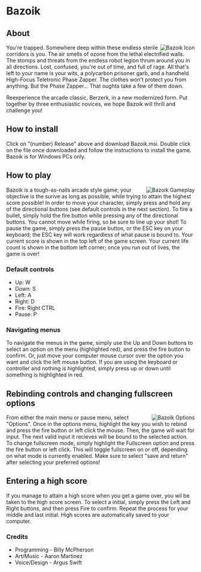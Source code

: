# Bazoik

## About
<img src="https://i.imgur.com/CAuJE22.png" alt="Bazoik Icon" align="right" />
You're trapped.
Somewhere deep within these endless sterile corridors is you. The air smells of ozone from the lethal electrified walls. The stomps and threats from the endless robot legion thrum around you in all directions. Lost, confused, you're out of time, and full of rage. All that's left to your name is your wits, a polycarbon prisoner garb, and a handheld High-Focus Teletronic Phase Zapper. The clothes won't protect you from anything. But the Phase Zapper... That oughta take a few of them down.

Reexperience the arcade classic, Berzerk, in a new modernized form. Put together by three enthusiastic novices, we hope Bazoik will thrill and challenge you!

## How to install
Click on "(number) Release" above and download Bazoik.msi. Double click on the file once downloaded and follow the instructions to install the game. Bazoik is for Windows PCs only.

## How to play
<img src="https://i.imgur.com/r5hdGoR.png" alt="Bazoik Gameplay" align="right" />
Bazoik is a tough-as-nails arcade style game; your objective is the surive as long as possible, while trying to attain the highest score possible! In order to move your character, simply press and hold any of the directional buttons (see default controls in the next section). To fire a bullet, simply hold the fire button while pressing any of the directional buttons. You cannot move while firing, so be sure to line up your shot! To pause the game, simply press the pause button, or the ESC key on your keyboard; the ESC key will work regardless of what pause is bound to. Your current score is shown in the top left of the game screen. Your current life count is shown in the bottom left corner; once you run out of lives, the game is over!

### Default controls
* Up: W
* Down: S
* Left: A
* Right: D
* Fire: Right CTRL
* Pause: P

### Navigating menus
To navigate the menus in the game, simply use the Up and Down buttons to select an option on the menu (highlighted red), and press the fire button to confirm. Or, just move your computer mouse cursor over the option you want and click the left mouse button. If you are using the keyboard or controller and nothing is highlighted, simply press up or down until something is highlighted in red.

## Rebinding controls and changing fullscreen options
<img src="https://i.imgur.com/LcsiVfL.png" alt="Bazoik Options" align="right" />
From either the main menu or pause menu, select "Options". Once in the options menu, highlight the key you wish to rebind and press the fire button or left click the mouse. Then, the game will wait for input. The next valid input it recieves will be bound to the selected action. To change fullscreen mode, simply highlight the Fullscreen option and press the fire button or left click. This will toggle fullscreen on or off, depending on what mode is currently enabled. Make sure to select "save and return" after selecting your preferred options!

## Entering a high score
If you manage to attain a high score when you get a game over, you wil be taken to the high score screen. To select a initial, simply press the Left and Right buttons, and then press Fire to confirm. Repeat the process for your middle and last initial. High scores are automatically saved to your computer.


### Credits
* Programming - Billy McPherson
* Art/Music - Aaron Martinez
* Voice/Design - Argus Swift
